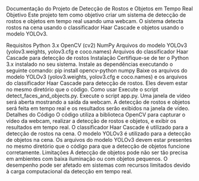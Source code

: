 Documentação do Projeto de Detecção de Rostos e Objetos em Tempo Real
Objetivo
Este projeto tem como objetivo criar um sistema de detecção de rostos e objetos em tempo real usando uma webcam. O sistema detecta rostos na cena usando o classificador Haar Cascade e objetos usando o modelo YOLOv3.

Requisitos
Python 3.x
OpenCV (cv2)
NumPy
Arquivos do modelo YOLOv3 (yolov3.weights, yolov3.cfg e coco.names)
Arquivos do classificador Haar Cascade para detecção de rostos
Instalação
Certifique-se de ter o Python 3.x instalado no seu sistema.
Instale as dependências executando o seguinte comando:
pip install opencv-python numpy
Baixe os arquivos do modelo YOLOv3 (yolov3.weights, yolov3.cfg e coco.names) e os arquivos do classificador Haar Cascade para detecção de rostos. Eles devem estar no mesmo diretório que o código.
Como usar
Execute o script detect_faces_and_objects.py.
Execute o script app.py.
Uma janela de vídeo será aberta mostrando a saída da webcam.
A detecção de rostos e objetos será feita em tempo real e os resultados serão exibidos na janela de vídeo.
Detalhes do Código
O código utiliza a biblioteca OpenCV para capturar o vídeo da webcam, realizar a detecção de rostos e objetos, e exibir os resultados em tempo real.
O classificador Haar Cascade é utilizado para a detecção de rostos na cena.
O modelo YOLOv3 é utilizado para a detecção de objetos na cena.
Os arquivos do modelo YOLOv3 devem estar presentes no mesmo diretório que o código para que a detecção de objetos funcione corretamente.
Limitações
A detecção de objetos pode não ser tão precisa em ambientes com baixa iluminação ou com objetos pequenos.
O desempenho pode ser afetado em sistemas com recursos limitados devido à carga computacional da detecção em tempo real.
